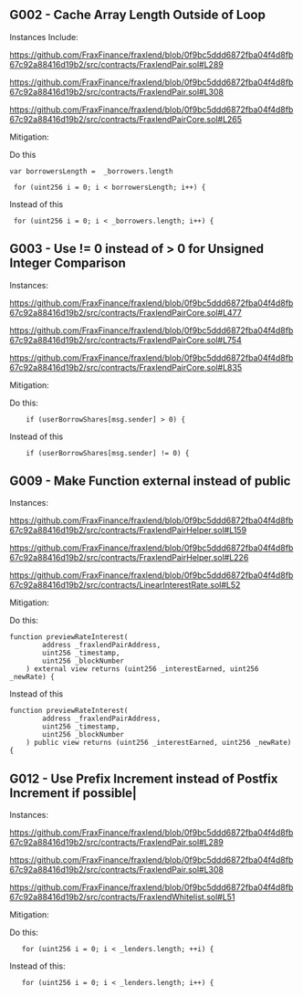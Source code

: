 G002 - Cache Array Length Outside of Loop
------

Instances Include: 

https://github.com/FraxFinance/fraxlend/blob/0f9bc5ddd6872fba04f4d8fb67c92a88416d19b2/src/contracts/FraxlendPair.sol#L289

https://github.com/FraxFinance/fraxlend/blob/0f9bc5ddd6872fba04f4d8fb67c92a88416d19b2/src/contracts/FraxlendPair.sol#L308

https://github.com/FraxFinance/fraxlend/blob/0f9bc5ddd6872fba04f4d8fb67c92a88416d19b2/src/contracts/FraxlendPairCore.sol#L265

Mitigation: 


Do this 

```
var borrowersLength =  _borrowers.length

 for (uint256 i = 0; i < borrowersLength; i++) {
```
Instead of this
```
 for (uint256 i = 0; i < _borrowers.length; i++) {
```



G003 - Use != 0 instead of > 0 for Unsigned Integer Comparison
---


Instances:  

https://github.com/FraxFinance/fraxlend/blob/0f9bc5ddd6872fba04f4d8fb67c92a88416d19b2/src/contracts/FraxlendPairCore.sol#L477

https://github.com/FraxFinance/fraxlend/blob/0f9bc5ddd6872fba04f4d8fb67c92a88416d19b2/src/contracts/FraxlendPairCore.sol#L754

https://github.com/FraxFinance/fraxlend/blob/0f9bc5ddd6872fba04f4d8fb67c92a88416d19b2/src/contracts/FraxlendPairCore.sol#L835

Mitigation: 

Do this:

``` 
    if (userBorrowShares[msg.sender] > 0) {
```

Instead of this 

```
    if (userBorrowShares[msg.sender] != 0) {
```


G009 - Make Function external instead of public
---


Instances:   

https://github.com/FraxFinance/fraxlend/blob/0f9bc5ddd6872fba04f4d8fb67c92a88416d19b2/src/contracts/FraxlendPairHelper.sol#L159

https://github.com/FraxFinance/fraxlend/blob/0f9bc5ddd6872fba04f4d8fb67c92a88416d19b2/src/contracts/FraxlendPairHelper.sol#L226

https://github.com/FraxFinance/fraxlend/blob/0f9bc5ddd6872fba04f4d8fb67c92a88416d19b2/src/contracts/LinearInterestRate.sol#L52


Mitigation: 

Do this: 


```
function previewRateInterest(
        address _fraxlendPairAddress,
        uint256 _timestamp,
        uint256 _blockNumber
    ) external view returns (uint256 _interestEarned, uint256 _newRate) {
```

Instead of this 

```
function previewRateInterest(
        address _fraxlendPairAddress,
        uint256 _timestamp,
        uint256 _blockNumber
    ) public view returns (uint256 _interestEarned, uint256 _newRate) {
```


G012 - Use Prefix Increment instead of Postfix Increment if possible|
---


Instances: 

https://github.com/FraxFinance/fraxlend/blob/0f9bc5ddd6872fba04f4d8fb67c92a88416d19b2/src/contracts/FraxlendPair.sol#L289

https://github.com/FraxFinance/fraxlend/blob/0f9bc5ddd6872fba04f4d8fb67c92a88416d19b2/src/contracts/FraxlendPair.sol#L308

https://github.com/FraxFinance/fraxlend/blob/0f9bc5ddd6872fba04f4d8fb67c92a88416d19b2/src/contracts/FraxlendWhitelist.sol#L51


Mitigation: 

Do this: 

```
   for (uint256 i = 0; i < _lenders.length; ++i) {
```

Instead of this:

```
   for (uint256 i = 0; i < _lenders.length; i++) {
```

